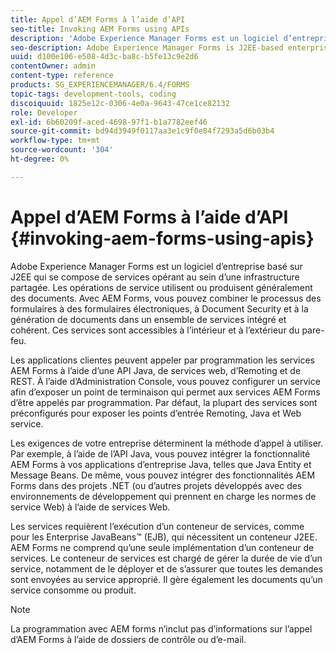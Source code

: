 ```yaml
---
title: Appel d’AEM Forms à l’aide d’API
seo-title: Invoking AEM Forms using APIs
description: 'Adobe Experience Manager Forms est un logiciel d’entreprise basé sur J2EE qui se compose de services opérant au sein d’une infrastructure partagée. Découvrez comment utiliser des applications client pour appeler AEM Forms par programmation à l’aide d’une API Java, de services web, d’Remoting et d’une API REST. '
seo-description: Adobe Experience Manager Forms is J2EE-based enterprise software that consists of services that operate within a shared infrastructure. Learn how to use client applications to invoke AEM Forms programmatically using a Java API, web services, Remoting, and REST API.
uuid: d100e106-e508-4d3c-ba8c-b5fe13c9e2d6
contentOwner: admin
content-type: reference
products: SG_EXPERIENCEMANAGER/6.4/FORMS
topic-tags: development-tools, coding
discoiquuid: 1825e12c-0306-4e0a-9643-47ce1ce82132
role: Developer
exl-id: 6b60209f-aced-4698-97f1-b1a7782eef46
source-git-commit: bd94d3949f0117aa3e1c9f0e84f7293a5d6b03b4
workflow-type: tm+mt
source-wordcount: '304'
ht-degree: 0%

---
```


# Appel d’AEM Forms à l’aide d’API {#invoking-aem-forms-using-apis}

Adobe Experience Manager Forms est un logiciel d’entreprise basé sur J2EE qui se compose de services opérant au sein d’une infrastructure partagée. Les opérations de service utilisent ou produisent généralement des documents. Avec AEM Forms, vous pouvez combiner le processus des formulaires à des formulaires électroniques, à Document Security et à la génération de documents dans un ensemble de services intégré et cohérent. Ces services sont accessibles à l’intérieur et à l’extérieur du pare-feu.

Les applications clientes peuvent appeler par programmation les services AEM Forms à l’aide d’une API Java, de services web, d’Remoting et de REST. À l’aide d’Administration Console, vous pouvez configurer un service afin d’exposer un point de terminaison qui permet aux services AEM Forms d’être appelés par programmation. Par défaut, la plupart des services sont préconfigurés pour exposer les points d’entrée Remoting, Java et Web service.

Les exigences de votre entreprise déterminent la méthode d’appel à utiliser. Par exemple, à l’aide de l’API Java, vous pouvez intégrer la fonctionnalité AEM Forms à vos applications d’entreprise Java, telles que Java Entity et Message Beans. De même, vous pouvez intégrer des fonctionnalités AEM Forms dans des projets .NET (ou d’autres projets développés avec des environnements de développement qui prennent en charge les normes de service Web) à l’aide de services Web.

Les services requièrent l’exécution d’un conteneur de services, comme pour les Enterprise JavaBeans™ (EJB), qui nécessitent un conteneur J2EE. AEM Forms ne comprend qu’une seule implémentation d’un conteneur de services. Le conteneur de services est chargé de gérer la durée de vie d’un service, notamment de le déployer et de s’assurer que toutes les demandes sont envoyées au service approprié. Il gère également les documents qu’un service consomme ou produit.

>[!NOTE]
>
>La programmation avec AEM forms n’inclut pas d’informations sur l’appel d’AEM Forms à l’aide de dossiers de contrôle ou d’e-mail.
